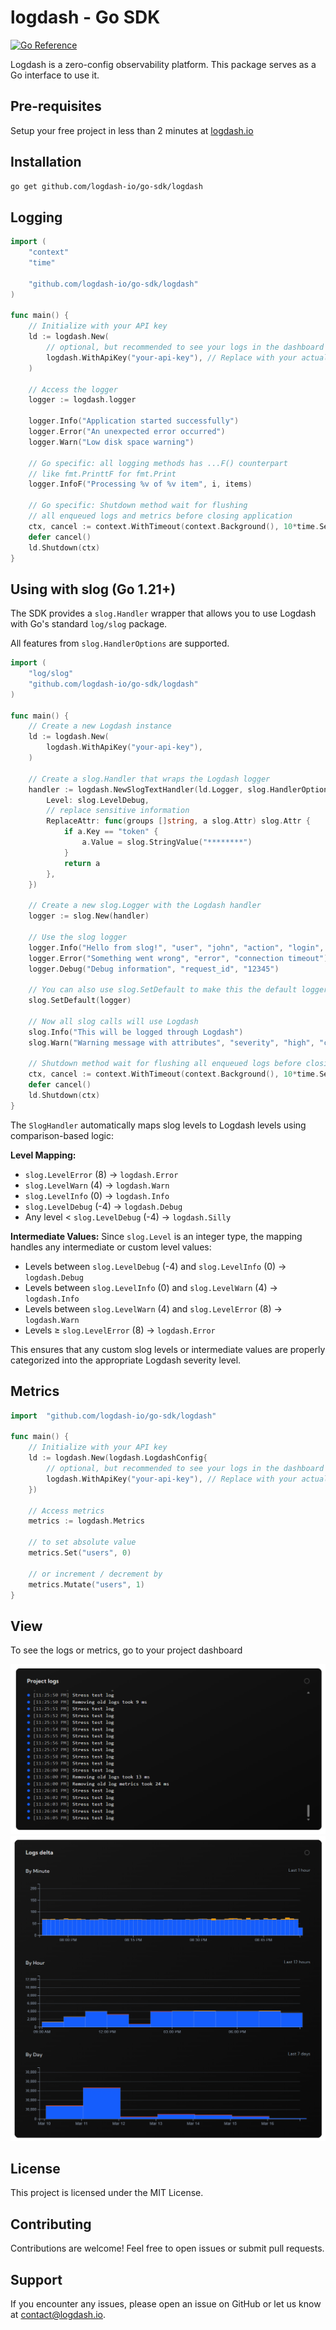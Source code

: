 # logdash - Go SDK

[![Go Reference](https://pkg.go.dev/badge/github.com/logdash-io/go-sdk/logdash.svg)](https://pkg.go.dev/github.com/logdash-io/go-sdk/logdash)

Logdash is a zero-config observability platform. This package serves as a Go interface to use it.

## Pre-requisites

Setup your free project in less than 2 minutes at [logdash.io](https://logdash.io/)

## Installation

```bash
go get github.com/logdash-io/go-sdk/logdash
```

## Logging

```go
import (
	"context"
	"time"

	"github.com/logdash-io/go-sdk/logdash"
)

func main() {
    // Initialize with your API key
    ld := logdash.New(
        // optional, but recommended to see your logs in the dashboard
        logdash.WithApiKey("your-api-key"), // Replace with your actual API key
    )

    // Access the logger
    logger := logdash.logger

    logger.Info("Application started successfully")
    logger.Error("An unexpected error occurred")
    logger.Warn("Low disk space warning")

    // Go specific: all logging methods has ...F() counterpart
    // like fmt.PrinttF for fmt.Print
    logger.InfoF("Processing %v of %v item", i, items)

    // Go specific: Shutdown method wait for flushing 
    // all enqueued logs and metrics before closing application
	ctx, cancel := context.WithTimeout(context.Background(), 10*time.Second)
	defer cancel()
	ld.Shutdown(ctx)
}
```

## Using with slog (Go 1.21+)

The SDK provides a `slog.Handler` wrapper that allows you to use Logdash with Go's standard `log/slog` package.

All features from `slog.HandlerOptions` are supported.

```go
import (
	"log/slog"
	"github.com/logdash-io/go-sdk/logdash"
)

func main() {
	// Create a new Logdash instance
	ld := logdash.New(
		logdash.WithApiKey("your-api-key"),
	)

	// Create a slog.Handler that wraps the Logdash logger
	handler := logdash.NewSlogTextHandler(ld.Logger, slog.HandlerOptions{
		Level: slog.LevelDebug,
        // replace sensitive information
		ReplaceAttr: func(groups []string, a slog.Attr) slog.Attr {
			if a.Key == "token" {
				a.Value = slog.StringValue("********")
			}
			return a
		},
	})

	// Create a new slog.Logger with the Logdash handler
	logger := slog.New(handler)

	// Use the slog logger
	logger.Info("Hello from slog!", "user", "john", "action", "login", "token", "1234567890")
	logger.Error("Something went wrong", "error", "connection timeout")
	logger.Debug("Debug information", "request_id", "12345")

	// You can also use slog.SetDefault to make this the default logger
	slog.SetDefault(logger)

	// Now all slog calls will use Logdash
	slog.Info("This will be logged through Logdash")
	slog.Warn("Warning message with attributes", "severity", "high", "component", "auth")

    // Shutdown method wait for flushing all enqueued logs before closing application
	ctx, cancel := context.WithTimeout(context.Background(), 10*time.Second)
	defer cancel()
	ld.Shutdown(ctx)
}
```

The `SlogHandler` automatically maps slog levels to Logdash levels using comparison-based logic:

**Level Mapping:**
- `slog.LevelError` (8) → `logdash.Error`
- `slog.LevelWarn` (4) → `logdash.Warn`
- `slog.LevelInfo` (0) → `logdash.Info`
- `slog.LevelDebug` (-4) → `logdash.Debug`
- Any level < `slog.LevelDebug` (-4) → `logdash.Silly`

**Intermediate Values:**
Since `slog.Level` is an integer type, the mapping handles any intermediate or custom level values:
- Levels between `slog.LevelDebug` (-4) and `slog.LevelInfo` (0) → `logdash.Debug`
- Levels between `slog.LevelInfo` (0) and `slog.LevelWarn` (4) → `logdash.Info`
- Levels between `slog.LevelWarn` (4) and `slog.LevelError` (8) → `logdash.Warn`
- Levels ≥ `slog.LevelError` (8) → `logdash.Error`

This ensures that any custom slog levels or intermediate values are properly categorized into the appropriate Logdash severity level.

## Metrics

```go
import 	"github.com/logdash-io/go-sdk/logdash"

func main() {
    // Initialize with your API key
    ld := logdash.New(logdash.LogdashConfig{
        // optional, but recommended to see your logs in the dashboard
        logdash.WithApiKey("your-api-key"), // Replace with your actual API key
    })

    // Access metrics
    metrics := logdash.Metrics

    // to set absolute value
    metrics.Set("users", 0)

    // or increment / decrement by
    metrics.Mutate("users", 1)
}
```

## View

To see the logs or metrics, go to your project dashboard

![logs](docs/logs.png)
![delta](docs/delta.png)

## License

This project is licensed under the MIT License.

## Contributing

Contributions are welcome! Feel free to open issues or submit pull requests.

## Support

If you encounter any issues, please open an issue on GitHub or let us know at [contact@logdash.io](mailto:contact@logdash.io).
